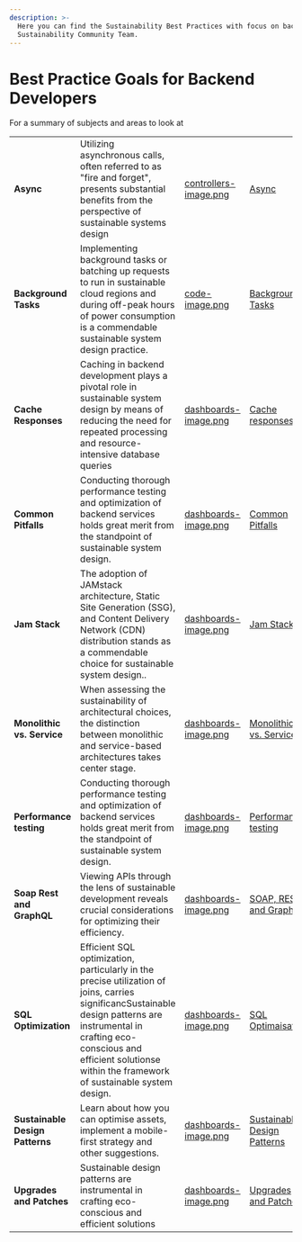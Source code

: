 ```yaml
---
description: >-
  Here you can find the Sustainability Best Practices with focus on back end  techniques listed by the Umbraco
  Sustainability Community Team.
---
```


# Best Practice Goals for Backend Developers

For a summary of subjects and areas to look at 
<table data-view="cards">
  <tbody>
    <tr>
    <td><strong>Async</strong></td><td>Utilizing asynchronous calls, often referred to as "fire and forget", presents substantial benefits from the perspective of sustainable systems design</td><td><a href="assets/controllers-image.png">controllers-image.png</a></td>
    <td><a href="backend/async.md">Async</a></td>
    </tr>
    <tr>
      <td><strong>Background Tasks</strong></td>
      <td>Implementing background tasks or batching up requests to run in sustainable cloud regions and during off-peak hours of power consumption is a commendable sustainable system design practice.</td><td><a href="assets/code-image.png">code-image.png</a></td><td><a href="background-tasks.md">Background Tasks</a></td>
    </tr>
    <tr><td><strong>Cache Responses</strong></td><td>Caching in backend development plays a pivotal role in sustainable system design by means of reducing the need for repeated processing and resource-intensive database queries</td><td><a href="assets/dashboards-image.png">dashboards-image.png</a></td><td><a href="backend/cache-responses.md">Cache responses</a></td></tr>
   <tr><td><strong>Common Pitfalls</strong></td><td>Conducting thorough performance testing and optimization of backend services holds great merit from the standpoint of sustainable system design.</td><td><a href="assets/dashboards-image.png">dashboards-image.png</a></td><td><a href="backend/common-pitfalls.md">Common Pitfalls</a></td></tr>
  <tr><td><strong>Jam Stack</strong></td><td>The adoption of JAMstack architecture, Static Site Generation (SSG), and Content Delivery Network (CDN) distribution stands as a commendable choice for sustainable system design..</td><td><a href="assets/dashboards-image.png">dashboards-image.png</a></td><td><a href="backend/jamstack.md">Jam Stack</a></td></tr>
  <tr><td><strong>Monolithic vs. Service</strong></td><td>When assessing the sustainability of architectural choices, the distinction between monolithic and service-based architectures takes center stage.</td><td><a href="assets/dashboards-image.png">dashboards-image.png</a></td><td><a href="backend/monolithic-vs-service.md">Monolithic vs. Service</a></td></tr>
  <tr><td><strong>Performance testing</strong></td><td>Conducting thorough performance testing and optimization of backend services holds great merit from the standpoint of sustainable system design.</td><td><a href="assets/dashboards-image.png">dashboards-image.png</a></td><td><a href="backend/performance-testing.md">Performance testing</a></td></tr>
  <tr><td><strong>Soap Rest  and GraphQL</strong></td><td>Viewing APIs through the lens of sustainable development reveals crucial considerations for optimizing their efficiency.</td><td><a href="assets/backend
/soap-rest-graphql.md">dashboards-image.png</a></td><td><a href="frontend/page-weight-budgets.md">SOAP, REST and GraphQL</a></td></tr>
  <tr><td><strong>SQL Optimization</strong></td><td>Efficient SQL optimization, particularly in the precise utilization of joins, carries significancSustainable design patterns are instrumental in crafting eco-conscious and efficient solutionse within the framework of sustainable system design.</td><td><a href="assets/dashboards-image.png">dashboards-image.png</a></td><td><a href="backend/sql-optimization.md">SQL Optimaisation</a></td></tr>
  <tr><td><strong>Sustainable Design Patterns</strong></td><td>Learn about how you can optimise assets, implement a mobile-first strategy and other suggestions.</td><td><a href="assets/dashboards-image.png">dashboards-image.png</a></td><td><a href="backend
/sustainable-design-patterns.md">Sustainable Design Patterns</a></td></tr>
  <tr><td><strong>Upgrades and Patches</strong></td><td>Sustainable design patterns are instrumental in crafting eco-conscious and efficient solutions</td><td><a href="assets/dashboards-image.png">dashboards-image.png</a></td><td><a href="backend/upgrades-and-patches.md">Upgrades and Patches</a></td></tr>
 
 </tbody></table>


